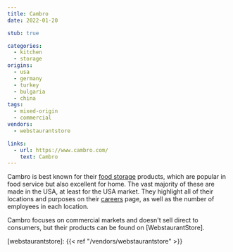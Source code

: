 ```yaml
---
title: Cambro
date: 2022-01-20

stub: true

categories:
  - kitchen
  - storage
origins:
  - usa
  - germany
  - turkey
  - bulgaria
  - china
tags:
  - mixed-origin
  - commercial
vendors:
  - webstaurantstore

links:
  - url: https://www.cambro.com/
    text: Cambro
---
```


Cambro is best known for their [food storage] products, which are popular in
food service but also excellent for home. The vast majority of these are made in
the USA, at least for the USA market. They highlight all of their locations and
purposes on their [careers][] page, as well as the number of employees in each
location.

[careers]: https://www.cambro.com/careers/

Cambro focuses on commercial markets and doesn't sell direct to consumers, but
their products can be found on [WebstaurantStore].

[food storage]: https://www.cambro.com/products/food-storage
[webstaurantstore]: {{< ref "/vendors/webstaurantstore" >}}
